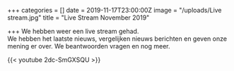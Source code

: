 +++
categories = []
date = 2019-11-17T23:00:00Z
image = "/uploads/Live stream.jpg"
title = "Live Stream November 2019"

+++
We hebben weer een live stream gehad.   
We hebben het laatste nieuws, vergelijken nieuws berichten en geven onze mening er over. We beantwoorden vragen en nog meer.

{{< youtube 2dc-SmGXSQU >}}